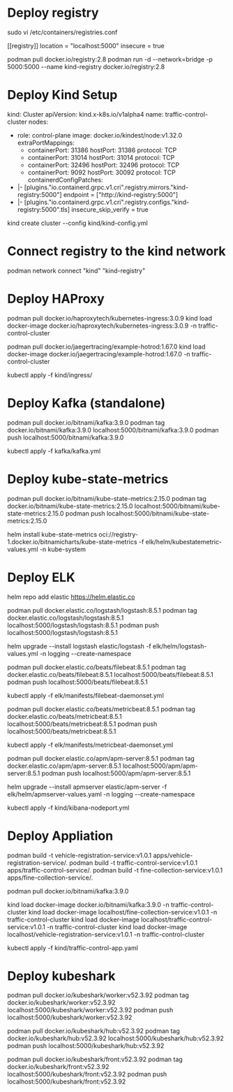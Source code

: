# Deploy registry

sudo vi /etc/containers/registries.conf

[[registry]]
location = "localhost:5000"
insecure = true

podman pull docker.io/registry:2.8
podman run -d --network=bridge -p 5000:5000 --name kind-registry docker.io/registry:2.8

# Deploy Kind Setup

kind: Cluster
apiVersion: kind.x-k8s.io/v1alpha4
name: traffic-control-cluster
nodes:
  - role: control-plane
    image: docker.io/kindest/node:v1.32.0
    extraPortMappings:
      - containerPort: 31386
        hostPort: 31386
        protocol: TCP
      - containerPort: 31014
        hostPort: 31014
        protocol: TCP
      - containerPort: 32496
        hostPort: 32496
        protocol: TCP
      - containerPort: 9092 
        hostPort: 30092 
        protocol: TCP
containerdConfigPatches:
- |-
  [plugins."io.containerd.grpc.v1.cri".registry.mirrors."kind-registry:5000"]
    endpoint = ["http://kind-registry:5000"]
- |-
  [plugins."io.containerd.grpc.v1.cri".registry.configs."kind-registry:5000".tls]
    insecure_skip_verify = true

kind create cluster --config kind/kind-config.yml

# Connect registry to the kind network

podman network connect "kind" "kind-registry"

# Deploy HAProxy

podman pull docker.io/haproxytech/kubernetes-ingress:3.0.9
kind load docker-image docker.io/haproxytech/kubernetes-ingress:3.0.9 -n traffic-control-cluster

podman pull docker.io/jaegertracing/example-hotrod:1.67.0
kind load docker-image docker.io/jaegertracing/example-hotrod:1.67.0 -n traffic-control-cluster

kubectl apply -f kind/ingress/

# Deploy Kafka (standalone)

podman pull docker.io/bitnami/kafka:3.9.0
podman tag docker.io/bitnami/kafka:3.9.0 localhost:5000/bitnami/kafka:3.9.0
podman push localhost:5000/bitnami/kafka:3.9.0

kubectl apply -f kafka/kafka.yml

# Deploy kube-state-metrics
podman pull docker.io/bitnami/kube-state-metrics:2.15.0
podman tag docker.io/bitnami/kube-state-metrics:2.15.0 localhost:5000/bitnami/kube-state-metrics:2.15.0
podman push localhost:5000/bitnami/kube-state-metrics:2.15.0

helm install kube-state-metrics oci://registry-1.docker.io/bitnamicharts/kube-state-metrics -f elk/helm/kubestatemetric-values.yml -n kube-system

# Deploy ELK
helm repo add elastic https://helm.elastic.co

podman pull docker.elastic.co/logstash/logstash:8.5.1
podman tag docker.elastic.co/logstash/logstash:8.5.1 localhost:5000/logstash/logstash:8.5.1 
podman push localhost:5000/logstash/logstash:8.5.1 

helm upgrade --install logstash elastic/logstash -f elk/helm/logstash-values.yml -n logging --create-namespace

podman pull docker.elastic.co/beats/filebeat:8.5.1
podman tag docker.elastic.co/beats/filebeat:8.5.1 localhost:5000/beats/filebeat:8.5.1
podman push localhost:5000/beats/filebeat:8.5.1

kubectl apply -f elk/manifests/filebeat-daemonset.yml

podman pull docker.elastic.co/beats/metricbeat:8.5.1
podman tag docker.elastic.co/beats/metricbeat:8.5.1 localhost:5000/beats/metricbeat:8.5.1
podman push localhost:5000/beats/metricbeat:8.5.1

kubectl apply -f elk/manifests/metricbeat-daemonset.yml

podman pull docker.elastic.co/apm/apm-server:8.5.1
podman tag docker.elastic.co/apm/apm-server:8.5.1 localhost:5000/apm/apm-server:8.5.1
podman push localhost:5000/apm/apm-server:8.5.1

helm upgrade --install apmserver elastic/apm-server -f elk/helm/apmserver-values.yaml -n logging --create-namespace

kubectl apply -f kind/kibana-nodeport.yml

# Deploy Appliation

podman build -t vehicle-registration-service:v1.0.1 apps/vehicle-registration-service/.
podman build -t traffic-control-service:v1.0.1 apps/traffic-control-service/.
podman build -t fine-collection-service:v1.0.1 apps/fine-collection-service/.

podman pull docker.io/bitnami/kafka:3.9.0

kind load docker-image docker.io/bitnami/kafka:3.9.0 -n traffic-control-cluster
kind load docker-image localhost/fine-collection-service:v1.0.1 -n traffic-control-cluster
kind load docker-image localhost/traffic-control-service:v1.0.1 -n traffic-control-cluster
kind load docker-image localhost/vehicle-registration-service:v1.0.1 -n traffic-control-cluster

kubectl apply -f kind/traffic-control-app.yaml

# Deploy kubeshark

podman pull docker.io/kubeshark/worker:v52.3.92
podman tag docker.io/kubeshark/worker:v52.3.92 localhost:5000/kubeshark/worker:v52.3.92
podman push localhost:5000/kubeshark/worker:v52.3.92

podman pull docker.io/kubeshark/hub:v52.3.92
podman tag docker.io/kubeshark/hub:v52.3.92 localhost:5000/kubeshark/hub:v52.3.92
podman push localhost:5000/kubeshark/hub:v52.3.92

podman pull docker.io/kubeshark/front:v52.3.92
podman tag docker.io/kubeshark/front:v52.3.92 localhost:5000/kubeshark/front:v52.3.92
podman push localhost:5000/kubeshark/front:v52.3.92
